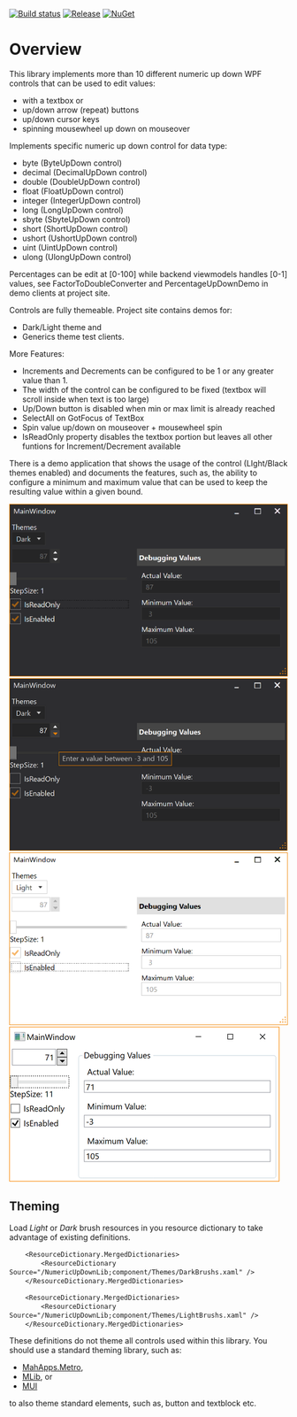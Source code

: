 [![Build status](https://img.shields.io/appveyor/ci/Dirkster99/NumericUpDownLib.svg)](https://ci.appveyor.com/project/Dirkster99/NumericUpDownLib)
[![Release](https://img.shields.io/github/release/Dirkster99/NumericUpDownLib.svg)](https://github.com/Dirkster99/NumericUpDownLib/releases/latest)
[![NuGet](https://img.shields.io/nuget/dt/Dirkster.NumericUpDownLib.svg)](http://nuget.org/packages/Dirkster.NumericUpDownLib)
# Overview

This library implements more than 10 different numeric up down WPF controls that can be used to edit values:
- with a textbox or
- up/down arrow (repeat) buttons
- up/down cursor keys
- spinning mousewheel up down on mouseover

Implements specific numeric up down control for data type:
- byte    (ByteUpDown    control)
- decimal (DecimalUpDown control)
- double  (DoubleUpDown  control)
- float   (FloatUpDown   control)
- integer (IntegerUpDown control)
- long    (LongUpDown    control)
- sbyte   (SbyteUpDown   control)
- short   (ShortUpDown   control)
- ushort  (UshortUpDown  control)
- uint    (UintUpDown    control)
- ulong   (UlongUpDown   control)

Percentages can be edit at [0-100] while backend viewmodels handles [0-1] values,
see FactorToDoubleConverter and PercentageUpDownDemo in demo clients at project site.

Controls are fully themeable. Project site contains demos for:
- Dark/Light theme and
- Generics theme
test clients.

More Features:
- Increments and Decrements can be configured to be 1 or any greater value than 1.
- The width of the control can be configured to be fixed (textbox will scroll inside when text is too large)
- Up/Down button is disabled when min or max limit is already reached
- SelectAll on GotFocus of TextBox
- Spin value up/down on mouseover + mousewheel spin
- IsReadOnly property disables the textbox portion but leaves all other funtions for Increment/Decrement available

There is a demo application that shows the usage of the control (LIght/Black themes enabled) and documents the features,
such as, the ability to configure a minimum and maximum value that can be used to keep the resulting
value within a given bound.

![screenshot](https://github.com/Dirkster99/Docu/blob/master/numericupdown/themeddemo_1.png)
![screenshot](https://github.com/Dirkster99/Docu/blob/master/numericupdown/themeddemo.png)
![screenshot](https://github.com/Dirkster99/Docu/blob/master/numericupdown/themeddemo_light.png)
![screenshot](https://github.com/Dirkster99/Docu/blob/master/numericupdown/numericupdown_demo.png)

## Theming

Load *Light* or *Dark* brush resources in you resource dictionary to take advantage of existing definitions.

```XAML
    <ResourceDictionary.MergedDictionaries>
        <ResourceDictionary Source="/NumericUpDownLib;component/Themes/DarkBrushs.xaml" />
    </ResourceDictionary.MergedDictionaries>
```

```XAML
    <ResourceDictionary.MergedDictionaries>
        <ResourceDictionary Source="/NumericUpDownLib;component/Themes/LightBrushs.xaml" />
    </ResourceDictionary.MergedDictionaries>
```

These definitions do not theme all controls used within this library. You should use a standard theming library, such as:
- [MahApps.Metro](https://github.com/MahApps/MahApps.Metro),
- [MLib](https://github.com/Dirkster99/MLib), or
- [MUI](https://github.com/firstfloorsoftware/mui)

to also theme standard elements, such as, button and textblock etc.
